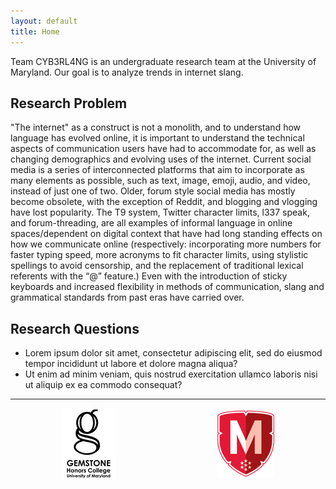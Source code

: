 ```yaml
---
layout: default
title: Home
---
```


Team CYB3RL4NG is an undergraduate research team at the University of Maryland. Our goal is to analyze trends in internet slang.

## Research Problem

"The internet" as a construct is not a monolith, and to understand how language has evolved online, it is important to understand the technical aspects of communication users have had to accommodate for, as well as changing demographics and evolving uses of the internet. Current social media is a series of interconnected platforms that aim to incorporate as many elements as possible, such as text, image, emoji, audio, and video, instead of just one of two. Older, forum style social media has mostly become obsolete, with the exception of Reddit, and blogging and vlogging have lost popularity. The T9 system, Twitter character limits, l337 speak, and forum-threading, are all examples of informal language in online spaces/dependent on digital context that have had long standing effects on how we communicate online (respectively: incorporating more numbers for faster typing speed, more acronyms to fit character limits, using stylistic spellings to avoid censorship, and the replacement of traditional lexical referents with the “@” feature.) Even with the introduction of sticky keyboards and increased flexibility in methods of communication, slang and grammatical standards from past eras have carried over.

## Research Questions

- Lorem ipsum dolor sit amet, consectetur adipiscing elit, sed do eiusmod tempor incididunt ut labore et dolore magna aliqua?
- Ut enim ad minim veniam, quis nostrud exercitation ullamco laboris nisi ut aliquip ex ea commodo consequat?

---

<div style="display: flex; width: 100%; align-items: center; justify-content: space-around;">
  <div><a href="https://gemstone.umd.edu/"><img src="/assets/gemstone.png" alt="Gemstone logo"></a></div>
  <div><a href="https://honors.umd.edu/"><img src="/assets/umdhonors.png" alt="Honors College logo"></a></div>
</div>
